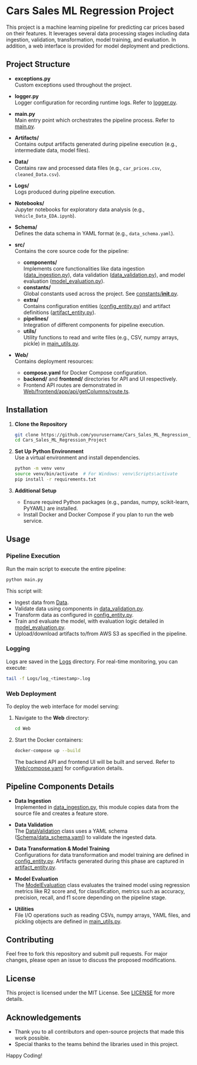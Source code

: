 # Cars Sales ML Regression Project

This project is a machine learning pipeline for predicting car prices based on their features. It leverages several data processing stages including data ingestion, validation, transformation, model training, and evaluation. In addition, a web interface is provided for model deployment and predictions.

## Project Structure

- **exceptions.py**  
  Custom exceptions used throughout the project.

- **logger.py**  
  Logger configuration for recording runtime logs. Refer to [logger.py](Cars_Sales_ML_Regression_Project/logger.py).

- **main.py**  
  Main entry point which orchestrates the pipeline process. Refer to [main.py](Cars_Sales_ML_Regression_Project/main.py).

- **Artifacts/**  
  Contains output artifacts generated during pipeline execution (e.g., intermediate data, model files).

- **Data/**  
  Contains raw and processed data files (e.g., `car_prices.csv`, `cleaned_Data.csv`).

- **Logs/**  
  Logs produced during pipeline execution.

- **Notebooks/**  
  Jupyter notebooks for exploratory data analysis (e.g., `Vehicle_Data_EDA.ipynb`).

- **Schema/**  
  Defines the data schema in YAML format (e.g., `data_schema.yaml`).

- **src/**  
  Contains the core source code for the pipeline:

  - **components/**  
    Implements core functionalities like data ingestion ([data_ingestion.py](Cars_Sales_ML_Regression_Project/src/components/data_ingestion.py)), data validation ([data_validation.py](Cars_Sales_ML_Regression_Project/src/components/data_validation.py)), and model evaluation ([model_evaluation.py](Cars_Sales_ML_Regression_Project/src/components/model_evaluation.py)).
  - **constants/**  
    Global constants used across the project. See [constants/**init**.py](Cars_Sales_ML_Regression_Project/src/constants/__init__.py).
  - **extra/**  
    Contains configuration entities ([config_entity.py](Cars_Sales_ML_Regression_Project/src/extra/config_entity.py)) and artifact definitions ([artifact_entity.py](Cars_Sales_ML_Regression_Project/src/extra/artifact_entity.py)).
  - **pipelines/**  
    Integration of different components for pipeline execution.
  - **utils/**  
    Utility functions to read and write files (e.g., CSV, numpy arrays, pickle) in [main_utils.py](Cars_Sales_ML_Regression_Project/src/utils/main_utils.py).

- **Web/**  
  Contains deployment resources:
  - **compose.yaml** for Docker Compose configuration.
  - **backend/** and **frontend/** directories for API and UI respectively.
  - Frontend API routes are demonstrated in [Web/frontend/app/api/getColumns/route.ts](Cars_Sales_ML_Regression_Project/Web/frontend/app/api/getColumns/route.ts).

## Installation

1. **Clone the Repository**

   ```sh
   git clone https://github.com/yourusername/Cars_Sales_ML_Regression_Project.git
   cd Cars_Sales_ML_Regression_Project
   ```

2. **Set Up Python Environment**  
   Use a virtual environment and install dependencies.

   ```sh
   python -m venv venv
   source venv/bin/activate  # For Windows: venv\Scripts\activate
   pip install -r requirements.txt
   ```

3. **Additional Setup**
   - Ensure required Python packages (e.g., pandas, numpy, scikit-learn, PyYAML) are installed.
   - Install Docker and Docker Compose if you plan to run the web service.

## Usage

### Pipeline Execution

Run the main script to execute the entire pipeline:

```sh
python main.py
```

This script will:

- Ingest data from [Data](Cars_Sales_ML_Regression_Project/Data).
- Validate data using components in [data_validation.py](Cars_Sales_ML_Regression_Project/src/components/data_validation.py).
- Transform data as configured in [config_entity.py](Cars_Sales_ML_Regression_Project/src/extra/config_entity.py).
- Train and evaluate the model, with evaluation logic detailed in [model_evaluation.py](Cars_Sales_ML_Regression_Project/src/components/model_evaluation.py).
- Upload/download artifacts to/from AWS S3 as specified in the pipeline.

### Logging

Logs are saved in the [Logs](Cars_Sales_ML_Regression_Project/Logs) directory. For real-time monitoring, you can execute:

```sh
tail -f Logs/log_<timestamp>.log
```

### Web Deployment

To deploy the web interface for model serving:

1. Navigate to the **Web** directory:

   ```sh
   cd Web
   ```

2. Start the Docker containers:
   ```sh
   docker-compose up --build
   ```
   The backend API and frontend UI will be built and served. Refer to [Web/compose.yaml](Cars_Sales_ML_Regression_Project/Web/compose.yaml) for configuration details.

## Pipeline Components Details

- **Data Ingestion**  
  Implemented in [data_ingestion.py](Cars_Sales_ML_Regression_Project/src/components/data_ingestion.py), this module copies data from the source file and creates a feature store.

- **Data Validation**  
  The [DataValidation](Cars_Sales_ML_Regression_Project/src/components/data_validation.py) class uses a YAML schema ([Schema/data_schema.yaml](Cars_Sales_ML_Regression_Project/Schema/data_schema.yaml)) to validate the ingested data.

- **Data Transformation & Model Training**  
  Configurations for data transformation and model training are defined in [config_entity.py](Cars_Sales_ML_Regression_Project/src/extra/config_entity.py). Artifacts generated during this phase are captured in [artifact_entity.py](Cars_Sales_ML_Regression_Project/src/extra/artifact_entity.py).

- **Model Evaluation**  
  The [ModelEvaluation](Cars_Sales_ML_Regression_Project/src/components/model_evaluation.py) class evaluates the trained model using regression metrics like R2 score and, for classification, metrics such as accuracy, precision, recall, and f1 score depending on the pipeline stage.

- **Utilities**  
  File I/O operations such as reading CSVs, numpy arrays, YAML files, and pickling objects are defined in [main_utils.py](Cars_Sales_ML_Regression_Project/src/utils/main_utils.py).

## Contributing

Feel free to fork this repository and submit pull requests. For major changes, please open an issue to discuss the proposed modifications.

## License

This project is licensed under the MIT License. See [LICENSE](LICENSE) for more details.

## Acknowledgements

- Thank you to all contributors and open-source projects that made this work possible.
- Special thanks to the teams behind the libraries used in this project.

Happy Coding!
